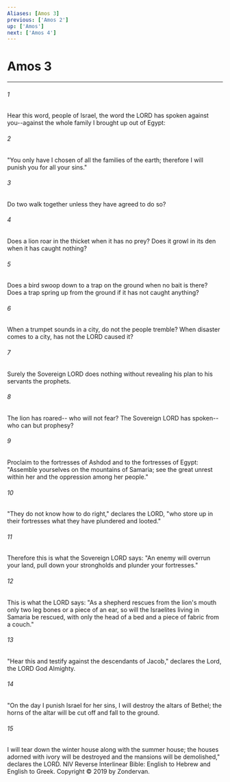 ```yaml
---
Aliases: [Amos 3]
previous: ['Amos 2']
up: ['Amos']
next: ['Amos 4']
---
```

# Amos 3

***


###### 1 
Hear this word, people of Israel, the word the LORD has spoken against you--against the whole family I brought up out of Egypt: 

###### 2 
"You only have I chosen of all the families of the earth; therefore I will punish you for all your sins." 

###### 3 
Do two walk together unless they have agreed to do so? 

###### 4 
Does a lion roar in the thicket when it has no prey? Does it growl in its den when it has caught nothing? 

###### 5 
Does a bird swoop down to a trap on the ground when no bait is there? Does a trap spring up from the ground if it has not caught anything? 

###### 6 
When a trumpet sounds in a city, do not the people tremble? When disaster comes to a city, has not the LORD caused it? 

###### 7 
Surely the Sovereign LORD does nothing without revealing his plan to his servants the prophets. 

###### 8 
The lion has roared-- who will not fear? The Sovereign LORD has spoken-- who can but prophesy? 

###### 9 
Proclaim to the fortresses of Ashdod and to the fortresses of Egypt: "Assemble yourselves on the mountains of Samaria; see the great unrest within her and the oppression among her people." 

###### 10 
"They do not know how to do right," declares the LORD, "who store up in their fortresses what they have plundered and looted." 

###### 11 
Therefore this is what the Sovereign LORD says: "An enemy will overrun your land, pull down your strongholds and plunder your fortresses." 

###### 12 
This is what the LORD says: "As a shepherd rescues from the lion's mouth only two leg bones or a piece of an ear, so will the Israelites living in Samaria be rescued, with only the head of a bed and a piece of fabric from a couch." 

###### 13 
"Hear this and testify against the descendants of Jacob," declares the Lord, the LORD God Almighty. 

###### 14 
"On the day I punish Israel for her sins, I will destroy the altars of Bethel; the horns of the altar will be cut off and fall to the ground. 

###### 15 
I will tear down the winter house along with the summer house; the houses adorned with ivory will be destroyed and the mansions will be demolished," declares the LORD. NIV Reverse Interlinear Bible: English to Hebrew and English to Greek. Copyright © 2019 by Zondervan.
